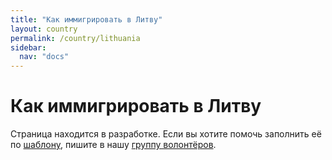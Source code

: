 ```yaml
---
title: "Как иммигрировать в Литву"
layout: country
permalink: /country/lithuania
sidebar:
  nav: "docs"
---
```


# Как иммигрировать в Литву

Страница находится в разработке. Если вы хотите помочь заполнить её по [шаблону](/template), пишите в нашу [группу волонтёров](https://t.me/+FHi3FnJaoWJkMDAx).
